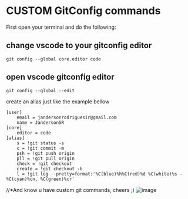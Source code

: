 # CUSTOM GitConfig commands

First open your terminal and do the following:

change vscode to your gitconfig editor
---
 ```git config --global core.editor code ``` 
   
open vscode gitconfig editor
 ---
```git config --global --edit ```               


create an alias just like the example bellow

```
[user]
	email = jandersonrodriguesir@gmail.com
	name = JandersonSR
[core]
	editor = code
[alias]
	s = !git status -s
	c = !git commit -m
	psh = !git push origin
	pll = !git pull origin
	check = !git checkout
	create = !git checkout -b
	l = !git log --pretty=format:'%C(blue)%h%C(red)%d %C(white)%s -%C(cyan)%cn, %C(green)%cr'
```

//*And know u have custom git commands, cheers ;)
![image](https://user-images.githubusercontent.com/45982396/193343921-50788b7a-c75b-4086-a446-322dd92da9a0.png)
